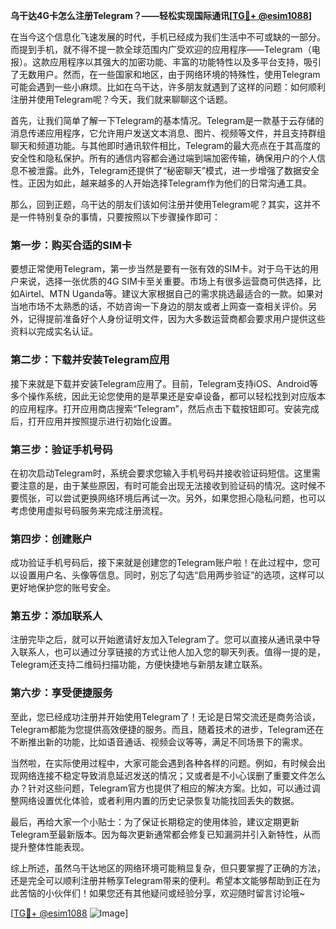 **乌干达4G卡怎么注册Telegram？——轻松实现国际通讯[[TG💪+ @esim1088](https://t.me/s/esim1088)]**

在当今这个信息化飞速发展的时代，手机已经成为我们生活中不可或缺的一部分。而提到手机，就不得不提一款全球范围内广受欢迎的应用程序——Telegram（电报）。这款应用程序以其强大的加密功能、丰富的功能特性以及多平台支持，吸引了无数用户。然而，在一些国家和地区，由于网络环境的特殊性，使用Telegram可能会遇到一些小麻烦。比如在乌干达，许多朋友就遇到了这样的问题：如何顺利注册并使用Telegram呢？今天，我们就来聊聊这个话题。

首先，让我们简单了解一下Telegram的基本情况。Telegram是一款基于云存储的消息传递应用程序，它允许用户发送文本消息、图片、视频等文件，并且支持群组聊天和频道功能。与其他即时通讯软件相比，Telegram的最大亮点在于其高度的安全性和隐私保护。所有的通信内容都会通过端到端加密传输，确保用户的个人信息不被泄露。此外，Telegram还提供了“秘密聊天”模式，进一步增强了数据安全性。正因为如此，越来越多的人开始选择Telegram作为他们的日常沟通工具。

那么，回到正题，乌干达的朋友们该如何注册并使用Telegram呢？其实，这并不是一件特别复杂的事情，只要按照以下步骤操作即可：

### 第一步：购买合适的SIM卡

要想正常使用Telegram，第一步当然是要有一张有效的SIM卡。对于乌干达的用户来说，选择一张优质的4G SIM卡至关重要。市场上有很多运营商可供选择，比如Airtel、MTN Uganda等。建议大家根据自己的需求挑选最适合的一款。如果对当地市场不太熟悉的话，不妨咨询一下身边的朋友或者上网查一查相关评价。另外，记得提前准备好个人身份证明文件，因为大多数运营商都会要求用户提供这些资料以完成实名认证。

### 第二步：下载并安装Telegram应用

接下来就是下载并安装Telegram应用了。目前，Telegram支持iOS、Android等多个操作系统，因此无论您使用的是苹果还是安卓设备，都可以轻松找到对应版本的应用程序。打开应用商店搜索“Telegram”，然后点击下载按钮即可。安装完成后，打开应用并按照提示进行初始化设置。

### 第三步：验证手机号码

在初次启动Telegram时，系统会要求您输入手机号码并接收验证码短信。这里需要注意的是，由于某些原因，有时可能会出现无法接收到验证码的情况。这时候不要慌张，可以尝试更换网络环境后再试一次。另外，如果您担心隐私问题，也可以考虑使用虚拟号码服务来完成注册流程。

### 第四步：创建账户

成功验证手机号码后，接下来就是创建您的Telegram账户啦！在此过程中，您可以设置用户名、头像等信息。同时，别忘了勾选“启用两步验证”的选项，这样可以更好地保护您的账号安全。

### 第五步：添加联系人

注册完毕之后，就可以开始邀请好友加入Telegram了。您可以直接从通讯录中导入联系人，也可以通过分享链接的方式让他人加入您的聊天列表。值得一提的是，Telegram还支持二维码扫描功能，方便快捷地与新朋友建立联系。

### 第六步：享受便捷服务

至此，您已经成功注册并开始使用Telegram了！无论是日常交流还是商务洽谈，Telegram都能为您提供高效便捷的服务。而且，随着技术的进步，Telegram还在不断推出新的功能，比如语音通话、视频会议等等，满足不同场景下的需求。

当然啦，在实际使用过程中，大家可能会遇到各种各样的问题。例如，有时候会出现网络连接不稳定导致消息延迟发送的情况；又或者是不小心误删了重要文件怎么办？针对这些问题，Telegram官方也提供了相应的解决方案。比如，可以通过调整网络设置优化体验，或者利用内置的历史记录恢复功能找回丢失的数据。

最后，再给大家一个小贴士：为了保证长期稳定的使用体验，建议定期更新Telegram至最新版本。因为每次更新通常都会修复已知漏洞并引入新特性，从而提升整体性能表现。

综上所述，虽然乌干达地区的网络环境可能稍显复杂，但只要掌握了正确的方法，还是完全可以顺利注册并畅享Telegram带来的便利。希望本文能够帮助到正在为此苦恼的小伙伴们！如果您还有其他疑问或经验分享，欢迎随时留言讨论哦~

[[TG💪+ @esim1088](https://t.me/s/esim1088) ![Image](https://i.postimg.cc/4NQfJmqS/Snipaste-2025-05-13-00-14-12.png)]